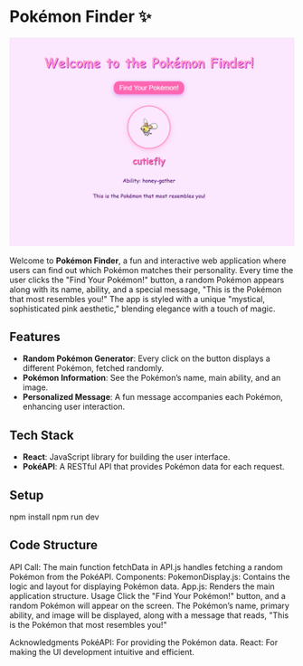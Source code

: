 # Pokémon Finder ✨


![alt text](image.png)

Welcome to **Pokémon Finder**, a fun and interactive web application where users can find out which Pokémon matches their personality. Every time the user clicks the "Find Your Pokémon!" button, a random Pokémon appears along with its name, ability, and a special message, "This is the Pokémon that most resembles you!" The app is styled with a unique "mystical, sophisticated pink aesthetic," blending elegance with a touch of magic.

## Features

- **Random Pokémon Generator**: Every click on the button displays a different Pokémon, fetched randomly.
- **Pokémon Information**: See the Pokémon’s name, main ability, and an image.
- **Personalized Message**: A fun message accompanies each Pokémon, enhancing user interaction.

## Tech Stack

- **React**: JavaScript library for building the user interface.
- **PokéAPI**: A RESTful API that provides Pokémon data for each request.


## Setup
npm install
npm run dev

## Code Structure
API Call: The main function fetchData in API.js handles fetching a random Pokémon from the PokéAPI.
Components:
PokemonDisplay.js: Contains the logic and layout for displaying Pokémon data.
App.js: Renders the main application structure.
Usage
Click the "Find Your Pokémon!" button, and a random Pokémon will appear on the screen. The Pokémon’s name, primary ability, and image will be displayed, along with a message that reads, "This is the Pokémon that most resembles you!"



Acknowledgments
PokéAPI: For providing the Pokémon data.
React: For making the UI development intuitive and efficient.